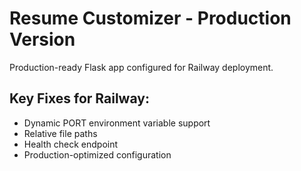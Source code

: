 # Resume Customizer - Production Version

Production-ready Flask app configured for Railway deployment.

## Key Fixes for Railway:
- Dynamic PORT environment variable support
- Relative file paths
- Health check endpoint
- Production-optimized configuration
